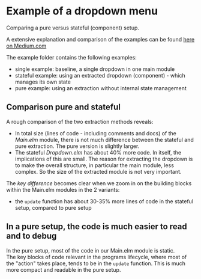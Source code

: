# Example of a dropdown menu

Comparing a pure versus stateful (component) setup.

A extensive explanation and comparison of the examples can be found [here on Medium.com][1]

The example folder contains the following examples:
- single example: baseline, a single dropdown in one main module
- stateful example: using an extracted dropdown (component) - which manages its own state
- pure example: using an extraction without internal state management

## Comparison pure and stateful
A rough comparison of the two extraction methods reveals:
- In total size (lines of code - including comments and docs) of the *Main.elm* module, there is not much difference between the stateful and pure extraction. The pure version is slightly larger.
- The stateful *Dropdown.elm* has about 40% more code. In itself, the implications of this are small. The reason for extracting the dropdown is to make the overall structure, in particular the main module, less complex. So the size of the extracted module is not very important.

The *key difference* becomes clear when we zoom in on the building blocks within the Main.elm modules in the 2 variants:

- the `update` function has about 30-35% more lines of code in the stateful setup, compared to pure setup


## In a pure setup, the code is much easier to read and to debug

In the pure setup, most of the code in our Main.elm module is static.  
The key blocks of code relevant in the programs lifecycle, where most of the "action" takes place, tends to be in the `update` function. This is much more compact and readable in the pure setup.


[1]: https://medium.com/@wintvelt/a-reusable-dropdown-in-elm-part-1-d7ac2d106f13